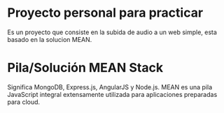 # Proyecto personal para practicar
Es un proyecto que consiste en la subida de audio a un web simple, esta basado en la solucion MEAN.

# Pila/Solución MEAN Stack
Significa MongoDB, Express.js, AngularJS y Node.js. MEAN es una pila JavaScript integral extensamente utilizada para aplicaciones preparadas para cloud.

